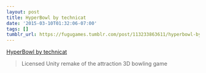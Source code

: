 ```yaml
---
layout: post
title: HyperBowl by technicat
date: '2015-03-10T01:32:06-07:00'
tags: []
tumblr_url: https://fugugames.tumblr.com/post/113233863611/hyperbowl-by-technicat
---
```

[HyperBowl by technicat](http://technicat.itch.io/hyperbowl)  

> Licensed Unity remake of the attraction 3D bowling game

